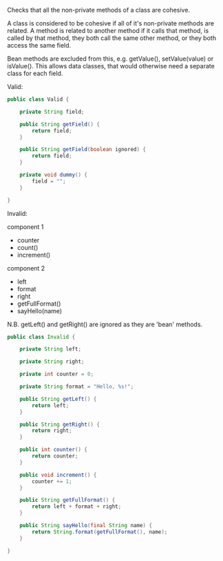 
Checks that all the non-private methods of a class are cohesive.

A class is considered to be cohesive if all of it's non-private methods are
related. A method is related to another method if it calls that method, is
called by that method, they both call the same other method, or they both
access the same field.

Bean methods are excluded from this, e.g. getValue(), setValue(value) or isValue(). This allows data classes, that would otherwise need a separate class
for each field.

Valid:
````java
public class Valid {

    private String field;

    public String getField() {
        return field;
    }

    public String getField(boolean ignored) {
        return field;
    }

    private void dummy() {
        field = "";
    }

}
````

Invalid:

component 1
* counter
* count()
* increment()

component 2
* left
* format
* right
* getFullFormat()
* sayHello(name)

N.B. getLeft() and getRight() are ignored as they are 'bean' methods.

````java
public class Invalid {

    private String left;

    private String right;

    private int counter = 0;

    private String format = "Hello, %s!";

    public String getLeft() {
        return left;
    }

    public String getRight() {
        return right;
    }

    public int counter() {
        return counter;
    }

    public void increment() {
        counter += 1;
    }

    public String getFullFormat() {
        return left + format + right;
    }

    public String sayHello(final String name) {
        return String.format(getFullFormat(), name);
    }

}
````

